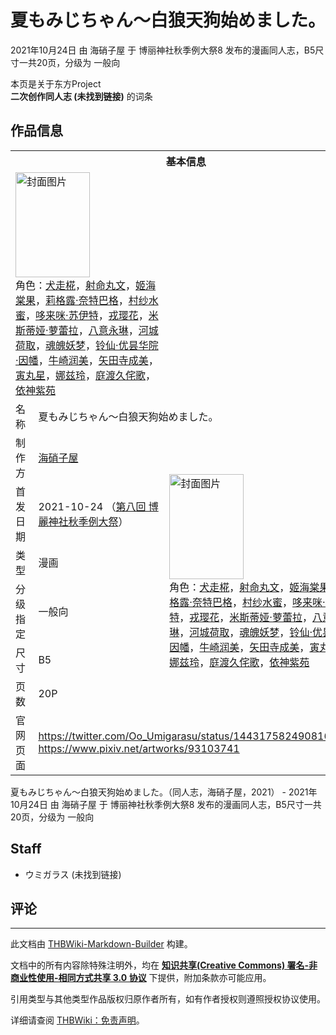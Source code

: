 # 夏もみじちゃん～白狼天狗始めました。

<!-- source html: G:\repos\THBWiki-Markdown-Builder\THBWikiMarkdown\Temp\main\e\e7\ns0%3A%E5%A4%8F%E3%82%82%E3%81%BF%E3%81%98%E3%81%A1%E3%82%83%E3%82%93%EF%BD%9E%E7%99%BD%E7%8B%BC%E5%A4%A9%E7%8B%97%E5%A7%8B%E3%82%81%E3%81%BE%E3%81%97%E3%81%9F%E3%80%82.html -->

2021年10月24日 由 海硝子屋 于 博丽神社秋季例大祭8 发布的漫画同人志，B5尺寸一共20页，分级为 一般向

本页是关于东方Project  
 **二次创作同人志 (未找到链接)** 的词条

## 作品信息

<table><tbody><tr><th colspan="3">基本信息</th></tr><tr><td class="cover-artwork-mobile" colspan="2"><a href="./文件-夏もみじちゃん～白狼天狗始めました。封面.jpg.md" class="image" title="封面图片"><img alt="封面图片" src="https://upload.thwiki.cc/thumb/8/8b/%E5%A4%8F%E3%82%82%E3%81%BF%E3%81%98%E3%81%A1%E3%82%83%E3%82%93%EF%BD%9E%E7%99%BD%E7%8B%BC%E5%A4%A9%E7%8B%97%E5%A7%8B%E3%82%81%E3%81%BE%E3%81%97%E3%81%9F%E3%80%82%E5%B0%81%E9%9D%A2.jpg/119px-%E5%A4%8F%E3%82%82%E3%81%BF%E3%81%98%E3%81%A1%E3%82%83%E3%82%93%EF%BD%9E%E7%99%BD%E7%8B%BC%E5%A4%A9%E7%8B%97%E5%A7%8B%E3%82%81%E3%81%BE%E3%81%97%E3%81%9F%E3%80%82%E5%B0%81%E9%9D%A2.jpg" decoding="async" loading="lazy" width="119" height="168" srcset="https://upload.thwiki.cc/thumb/8/8b/%E5%A4%8F%E3%82%82%E3%81%BF%E3%81%98%E3%81%A1%E3%82%83%E3%82%93%EF%BD%9E%E7%99%BD%E7%8B%BC%E5%A4%A9%E7%8B%97%E5%A7%8B%E3%82%81%E3%81%BE%E3%81%97%E3%81%9F%E3%80%82%E5%B0%81%E9%9D%A2.jpg/179px-%E5%A4%8F%E3%82%82%E3%81%BF%E3%81%98%E3%81%A1%E3%82%83%E3%82%93%EF%BD%9E%E7%99%BD%E7%8B%BC%E5%A4%A9%E7%8B%97%E5%A7%8B%E3%82%81%E3%81%BE%E3%81%97%E3%81%9F%E3%80%82%E5%B0%81%E9%9D%A2.jpg 1.5x, https://upload.thwiki.cc/thumb/8/8b/%E5%A4%8F%E3%82%82%E3%81%BF%E3%81%98%E3%81%A1%E3%82%83%E3%82%93%EF%BD%9E%E7%99%BD%E7%8B%BC%E5%A4%A9%E7%8B%97%E5%A7%8B%E3%82%81%E3%81%BE%E3%81%97%E3%81%9F%E3%80%82%E5%B0%81%E9%9D%A2.jpg/239px-%E5%A4%8F%E3%82%82%E3%81%BF%E3%81%98%E3%81%A1%E3%82%83%E3%82%93%EF%BD%9E%E7%99%BD%E7%8B%BC%E5%A4%A9%E7%8B%97%E5%A7%8B%E3%82%81%E3%81%BE%E3%81%97%E3%81%9F%E3%80%82%E5%B0%81%E9%9D%A2.jpg 2x" data-file-width="854" data-file-height="1200"></a><div class="cover-char">角色：<a href="./犬走椛.md" title="犬走椛">犬走椛</a>，<a href="./射命丸文.md" title="射命丸文">射命丸文</a>，<a href="./姬海棠果.md" title="姬海棠果">姬海棠果</a>，<a href="./莉格露·奈特巴格.md" title="莉格露·奈特巴格">莉格露·奈特巴格</a>，<a href="./村纱水蜜.md" title="村纱水蜜">村纱水蜜</a>，<a href="./哆来咪·苏伊特.md" title="哆来咪·苏伊特">哆来咪·苏伊特</a>，<a href="./戎璎花.md" title="戎璎花">戎璎花</a>，<a href="./米斯蒂娅·萝蕾拉.md" title="米斯蒂娅·萝蕾拉">米斯蒂娅·萝蕾拉</a>，<a href="./八意永琳.md" title="八意永琳">八意永琳</a>，<a href="./河城荷取.md" title="河城荷取">河城荷取</a>，<a href="./魂魄妖梦.md" title="魂魄妖梦">魂魄妖梦</a>，<a href="./铃仙·优昙华院·因幡.md" title="铃仙·优昙华院·因幡">铃仙·优昙华院·因幡</a>，<a href="./牛崎润美.md" title="牛崎润美">牛崎润美</a>，<a href="./矢田寺成美.md" title="矢田寺成美">矢田寺成美</a>，<a href="./寅丸星.md" title="寅丸星">寅丸星</a>，<a href="./娜兹玲.md" title="娜兹玲">娜兹玲</a>，<a href="./庭渡久侘歌.md" title="庭渡久侘歌">庭渡久侘歌</a>，<a href="./依神紫苑.md" title="依神紫苑">依神紫苑</a></div></td>
</tr><tr><td class="label">名称</td><td colspan="2"> 夏もみじちゃん～白狼天狗始めました。 </td></tr><tr><td class="label">制作方</td><td><a href="./海硝子屋.md" title="海硝子屋">海硝子屋</a></td><td class="cover-artwork" rowspan="6" style="min-width:168px;"><a href="./文件-夏もみじちゃん～白狼天狗始めました。封面.jpg.md" class="image" title="封面图片"><img alt="封面图片" src="https://upload.thwiki.cc/thumb/8/8b/%E5%A4%8F%E3%82%82%E3%81%BF%E3%81%98%E3%81%A1%E3%82%83%E3%82%93%EF%BD%9E%E7%99%BD%E7%8B%BC%E5%A4%A9%E7%8B%97%E5%A7%8B%E3%82%81%E3%81%BE%E3%81%97%E3%81%9F%E3%80%82%E5%B0%81%E9%9D%A2.jpg/119px-%E5%A4%8F%E3%82%82%E3%81%BF%E3%81%98%E3%81%A1%E3%82%83%E3%82%93%EF%BD%9E%E7%99%BD%E7%8B%BC%E5%A4%A9%E7%8B%97%E5%A7%8B%E3%82%81%E3%81%BE%E3%81%97%E3%81%9F%E3%80%82%E5%B0%81%E9%9D%A2.jpg" decoding="async" loading="lazy" width="119" height="168" srcset="https://upload.thwiki.cc/thumb/8/8b/%E5%A4%8F%E3%82%82%E3%81%BF%E3%81%98%E3%81%A1%E3%82%83%E3%82%93%EF%BD%9E%E7%99%BD%E7%8B%BC%E5%A4%A9%E7%8B%97%E5%A7%8B%E3%82%81%E3%81%BE%E3%81%97%E3%81%9F%E3%80%82%E5%B0%81%E9%9D%A2.jpg/179px-%E5%A4%8F%E3%82%82%E3%81%BF%E3%81%98%E3%81%A1%E3%82%83%E3%82%93%EF%BD%9E%E7%99%BD%E7%8B%BC%E5%A4%A9%E7%8B%97%E5%A7%8B%E3%82%81%E3%81%BE%E3%81%97%E3%81%9F%E3%80%82%E5%B0%81%E9%9D%A2.jpg 1.5x, https://upload.thwiki.cc/thumb/8/8b/%E5%A4%8F%E3%82%82%E3%81%BF%E3%81%98%E3%81%A1%E3%82%83%E3%82%93%EF%BD%9E%E7%99%BD%E7%8B%BC%E5%A4%A9%E7%8B%97%E5%A7%8B%E3%82%81%E3%81%BE%E3%81%97%E3%81%9F%E3%80%82%E5%B0%81%E9%9D%A2.jpg/239px-%E5%A4%8F%E3%82%82%E3%81%BF%E3%81%98%E3%81%A1%E3%82%83%E3%82%93%EF%BD%9E%E7%99%BD%E7%8B%BC%E5%A4%A9%E7%8B%97%E5%A7%8B%E3%82%81%E3%81%BE%E3%81%97%E3%81%9F%E3%80%82%E5%B0%81%E9%9D%A2.jpg 2x" data-file-width="854" data-file-height="1200"></a><div class="cover-char">角色：<a href="./犬走椛.md" title="犬走椛">犬走椛</a>，<a href="./射命丸文.md" title="射命丸文">射命丸文</a>，<a href="./姬海棠果.md" title="姬海棠果">姬海棠果</a>，<a href="./莉格露·奈特巴格.md" title="莉格露·奈特巴格">莉格露·奈特巴格</a>，<a href="./村纱水蜜.md" title="村纱水蜜">村纱水蜜</a>，<a href="./哆来咪·苏伊特.md" title="哆来咪·苏伊特">哆来咪·苏伊特</a>，<a href="./戎璎花.md" title="戎璎花">戎璎花</a>，<a href="./米斯蒂娅·萝蕾拉.md" title="米斯蒂娅·萝蕾拉">米斯蒂娅·萝蕾拉</a>，<a href="./八意永琳.md" title="八意永琳">八意永琳</a>，<a href="./河城荷取.md" title="河城荷取">河城荷取</a>，<a href="./魂魄妖梦.md" title="魂魄妖梦">魂魄妖梦</a>，<a href="./铃仙·优昙华院·因幡.md" title="铃仙·优昙华院·因幡">铃仙·优昙华院·因幡</a>，<a href="./牛崎润美.md" title="牛崎润美">牛崎润美</a>，<a href="./矢田寺成美.md" title="矢田寺成美">矢田寺成美</a>，<a href="./寅丸星.md" title="寅丸星">寅丸星</a>，<a href="./娜兹玲.md" title="娜兹玲">娜兹玲</a>，<a href="./庭渡久侘歌.md" title="庭渡久侘歌">庭渡久侘歌</a>，<a href="./依神紫苑.md" title="依神紫苑">依神紫苑</a></div></td>
</tr><tr><td class="label">首发日期</td><td>2021-10-24&#160;（<a href="/展会作品列表?e=%E5%8D%9A%E4%B8%BD%E7%A5%9E%E7%A4%BE%E7%A7%8B%E5%AD%A3%E4%BE%8B%E5%A4%A7%E7%A5%AD%238">第八回 博麗神社秋季例大祭</a>）</td></tr><tr><td class="label">类型</td><td>漫画</td></tr><tr><td class="label">分级指定</td><td>一般向</td></tr><tr><td class="label">尺寸</td><td>B5</td></tr><tr><td class="label">页数</td><td>20P</td></tr>
<tr><td class="label">官网页面</td><td colspan="2"><a rel="nofollow" class="external free" href="https://twitter.com/Oo_Umigarasu/status/1443175824908165122">https://twitter.com/Oo_Umigarasu/status/1443175824908165122</a><br><a rel="nofollow" class="external free" href="https://www.pixiv.net/artworks/93103741">https://www.pixiv.net/artworks/93103741</a></td></tr></tbody></table>

夏もみじちゃん～白狼天狗始めました。（同人志，海硝子屋，2021） - 2021年10月24日 由 海硝子屋 于 博丽神社秋季例大祭8 发布的漫画同人志，B5尺寸一共20页，分级为 一般向

## Staff
- ウミガラス (未找到链接)


## 评论




---

此文档由 [THBWiki-Markdown-Builder](https://github.com/Delsin-Yu/THBWiki-Markdown-Builder) 构建。

文档中的所有内容除特殊注明外，均在 [**知识共享(Creative Commons) 署名-非商业性使用-相同方式共享 3.0 协议**](https://creativecommons.org/licenses/by-sa/3.0/deed.zh-hans) 下提供，附加条款亦可能应用。

引用类型与其他类型作品版权归原作者所有，如有作者授权则遵照授权协议使用。

详细请查阅 [THBWiki：免责声明](https://thbwiki.cc/THBWiki:%E5%85%8D%E8%B4%A3%E5%A3%B0%E6%98%8E)。

